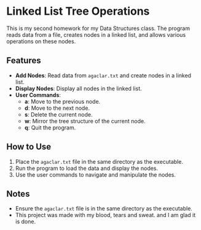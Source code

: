 # Linked List Tree Operations

This is my second homework for my Data Structures class. The program reads data from a file, creates nodes in a linked list, and allows various operations on these nodes.

## Features
- **Add Nodes**: Read data from `agaclar.txt` and create nodes in a linked list.
- **Display Nodes**: Display all nodes in the linked list.
- **User Commands**:
  - **a**: Move to the previous node.
  - **d**: Move to the next node.
  - **s**: Delete the current node.
  - **w**: Mirror the tree structure of the current node.
  - **q**: Quit the program.

## How to Use
1. Place the `agaclar.txt` file in the same directory as the executable.
2. Run the program to load the data and display the nodes.
3. Use the user commands to navigate and manipulate the nodes.

## Notes
- Ensure the `agaclar.txt` file is in the same directory as the executable.
- This project was made with my blood, tears and sweat. and I am glad it is done.
